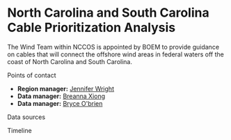 # North Carolina and South Carolina Cable Prioritization Analysis
The Wind Team within NCCOS is appointed by BOEM to provide guidance on cables that will connect the offshore wind areas in federal waters off the coast of North Carolina and South Carolina.

Points of contact
* **Region manager:** [Jennifer Wright](jennifer.wright@noaa.gov)
* **Data manager:** [Breanna Xiong](breanna.xiong@noaa.gov)
* **Data manager:** [Bryce O'brien](bryce.obrien@noaa.gov)

Data sources

Timeline

